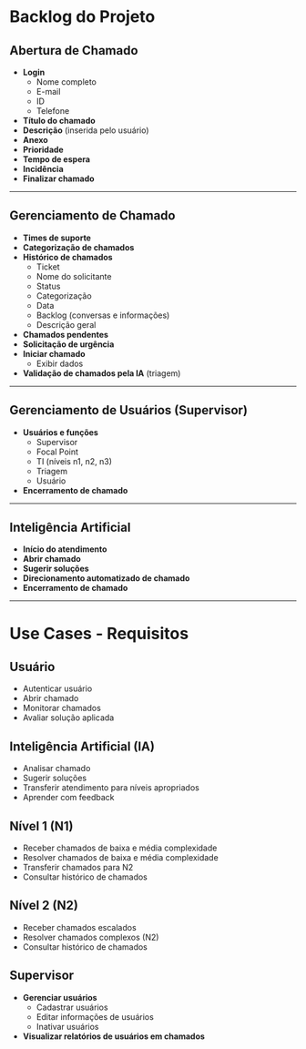 # Backlog do Projeto

## Abertura de Chamado
- **Login**  
  - Nome completo  
  - E-mail  
  - ID  
  - Telefone  
- **Título do chamado**  
- **Descrição** (inserida pelo usuário)  
- **Anexo**  
- **Prioridade**  
- **Tempo de espera**  
- **Incidência**  
- **Finalizar chamado**  

---

## Gerenciamento de Chamado
- **Times de suporte**  
- **Categorização de chamados**  
- **Histórico de chamados**  
  - Ticket  
  - Nome do solicitante  
  - Status  
  - Categorização  
  - Data  
  - Backlog (conversas e informações)  
  - Descrição geral  
- **Chamados pendentes**  
- **Solicitação de urgência**  
- **Iniciar chamado**  
  - Exibir dados  
- **Validação de chamados pela IA** (triagem)  

---

## Gerenciamento de Usuários (Supervisor)
- **Usuários e funções**  
  - Supervisor  
  - Focal Point  
  - TI (níveis n1, n2, n3)  
  - Triagem  
  - Usuário
- **Encerramento de chamado**  

---

## Inteligência Artificial
- **Início do atendimento**  
- **Abrir chamado**  
- **Sugerir soluções**  
- **Direcionamento automatizado de chamado**  
- **Encerramento de chamado**  

---

# Use Cases - Requisitos

## Usuário
- Autenticar usuário  
- Abrir chamado  
- Monitorar chamados  
- Avaliar solução aplicada  

## Inteligência Artificial (IA)
- Analisar chamado  
- Sugerir soluções  
- Transferir atendimento para níveis apropriados  
- Aprender com feedback  

## Nível 1 (N1)
- Receber chamados de baixa e média complexidade  
- Resolver chamados de baixa e média complexidade  
- Transferir chamados para N2  
- Consultar histórico de chamados  

## Nível 2 (N2)
- Receber chamados escalados  
- Resolver chamados complexos (N2)  
- Consultar histórico de chamados  

## Supervisor
- **Gerenciar usuários**
  - Cadastrar usuários
  - Editar informações de usuários
  - Inativar usuários
- **Visualizar relatórios de usuários em chamados**

